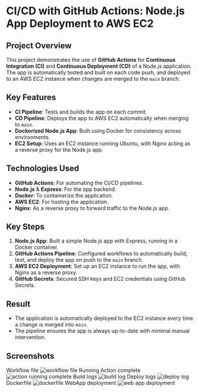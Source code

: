 # CI/CD with GitHub Actions: Node.js App Deployment to AWS EC2

## Project Overview

This project demonstrates the use of **GitHub Actions** for **Continuous Integration (CI)** and **Continuous Deployment (CD)** of a Node.js application. The app is automatically tested and built on each code push, and deployed to an AWS EC2 instance when changes are merged to the `main` branch.

## Key Features

- **CI Pipeline**: Tests and builds the app on each commit.
- **CD Pipeline**: Deploys the app to AWS EC2 automatically when merging to `main`.
- **Dockerized Node.js App**: Built using Docker for consistency across environments.
- **EC2 Setup**: Uses an EC2 instance running Ubuntu, with Nginx acting as a reverse proxy for the Node.js app.

## Technologies Used

- **GitHub Actions**: For automating the CI/CD pipelines.
- **Node.js** & **Express**: For the app backend.
- **Docker**: To containerize the application.
- **AWS EC2**: For hosting the application.
- **Nginx**: As a reverse proxy to forward traffic to the Node.js app.

## Key Steps

1. **Node.js App**: Built a simple Node.js app with Express, running in a Docker container.
2. **GitHub Actions Pipeline**: Configured workflows to automatically build, test, and deploy the app on push to the `main` branch.
3. **AWS EC2 Deployment**: Set up an EC2 instance to run the app, with Nginx as a reverse proxy.
4. **GitHub Secrets**: Secured SSH keys and EC2 credentials using GitHub Secrets.

## Result

- The application is automatically deployed to the EC2 instance every time a change is merged into `main`.
- The pipeline ensures the app is always up-to-date with minimal manual intervention.

## Screenshots

Workflow file
![workflow file](https://github.com/user-attachments/assets/7790707d-7909-48b5-9106-64cabbaf6f82)
Running Action complete
![action running complete](https://github.com/user-attachments/assets/cea47577-1ef7-4f46-9a95-ddd735608daa)
Build logs
![build log](https://github.com/user-attachments/assets/52d43d2f-c6e4-445b-8c9a-6337aaf48a9b)
Deploy logs
![deploy log](https://github.com/user-attachments/assets/2adc3c04-e70e-4ad0-848c-920139428d27)
Dockerfile
![dockerfile](https://github.com/user-attachments/assets/d0a6997d-f396-4c2f-a195-cb772ad70f63)
WebApp deployment
![web app deployment](https://github.com/user-attachments/assets/f2efe9e2-bb72-4d2a-a4ab-b9643aa16d5c)



